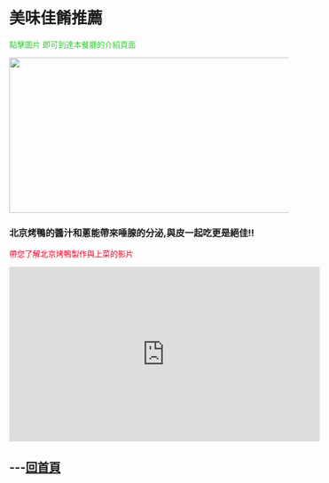 <html>
    <style>
        .green-text{
        color:#30CD30;
        }
        .red-text{
        color:#f5002f;
        }
    </style>


<h1>美味佳餚推薦</h1><p>

<p class="green-text" > 點擊圖片 即可到達本餐廳的介紹頁面 </p>

<a href="http://www.china.org.cn/top10/2011-08/05/content_23143593_4.htm">
 <img id="comp-ja6kq5fb1imgimage" style="width: 560px; height: 280px;" data-type="image" src="http://images.china.cn/attachement/jpg/site1007/20110804/0013729e78490fa4c43412.jpg"></a><p>
  
<h3> 北京烤鴨的醬汁和蔥能帶來唾腺的分泌,與皮一起吃更是絕佳!!</h3>

 
<p class="red-text"> 帶您了解北京烤鴨製作與上菜的影片 </p>

 <iframe width="560" height="315" src="https://www.youtube.com/embed/hwA4qYkJ9-k" frameborder="0" allow="accelerometer; autoplay; encrypted-media; gyroscope; picture-in-picture" allowfullscreen></iframe>


<h2>---<a href="https://gary7lu.github.io/Food/">回首頁</a></h2>


